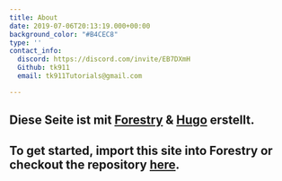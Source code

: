 ```yaml
---
title: About
date: 2019-07-06T20:13:19.000+00:00
background_color: "#B4CEC8"
type: ''
contact_info:
  discord: https://discord.com/invite/EB7DXmH
  Github: tk911
  email: tk911Tutorials@gmail.com

---
```

## Diese Seite ist mit [Forestry](https://forestry.io/ "Forestry.io") & [Hugo](https://gohugo.io/ "Hugo SSG") erstellt.

## To get started, import this site into Forestry or checkout the repository [here](https://github.com/kendallstrautman/starter-blog-hugo "forestry starter blog hugo").